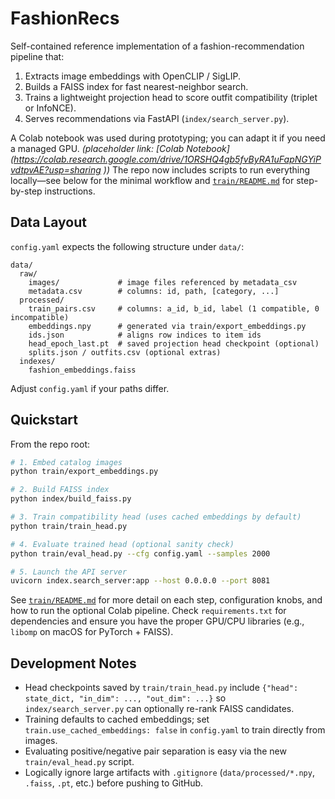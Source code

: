 # FashionRecs

Self-contained reference implementation of a fashion-recommendation pipeline that:

1. Extracts image embeddings with OpenCLIP / SigLIP.
2. Builds a FAISS index for fast nearest-neighbor search.
3. Trains a lightweight projection head to score outfit compatibility (triplet or InfoNCE).
4. Serves recommendations via FastAPI (`index/search_server.py`).

A Colab notebook was used during prototyping; you can adapt it if you need a managed GPU. *(placeholder link: [Colab Notebook](https://colab.research.google.com/drive/1ORSHQ4gb5fvByRA1uFapNGYiPvdtpvAE?usp=sharing \))* The repo now includes scripts to run everything locally—see below for the minimal workflow and [`train/README.md`](train/README.md) for step-by-step instructions.

## Data Layout

`config.yaml` expects the following structure under `data/`:

```
data/
  raw/
    images/             # image files referenced by metadata_csv
    metadata.csv        # columns: id, path, [category, ...]
  processed/
    train_pairs.csv     # columns: a_id, b_id, label (1 compatible, 0 incompatible)
    embeddings.npy      # generated via train/export_embeddings.py
    ids.json            # aligns row indices to item ids
    head_epoch_last.pt  # saved projection head checkpoint (optional)
    splits.json / outfits.csv (optional extras)
  indexes/
    fashion_embeddings.faiss
```

Adjust `config.yaml` if your paths differ.

## Quickstart

From the repo root:

```bash
# 1. Embed catalog images
python train/export_embeddings.py

# 2. Build FAISS index
python index/build_faiss.py

# 3. Train compatibility head (uses cached embeddings by default)
python train/train_head.py

# 4. Evaluate trained head (optional sanity check)
python train/eval_head.py --cfg config.yaml --samples 2000

# 5. Launch the API server
uvicorn index.search_server:app --host 0.0.0.0 --port 8081
```

See [`train/README.md`](train/README.md) for more detail on each step, configuration knobs, and how to run the optional Colab pipeline. Check `requirements.txt` for dependencies and ensure you have the proper GPU/CPU libraries (e.g., `libomp` on macOS for PyTorch + FAISS).

## Development Notes

- Head checkpoints saved by `train/train_head.py` include `{"head": state_dict, "in_dim": ..., "out_dim": ...}` so `index/search_server.py` can optionally re-rank FAISS candidates.
- Training defaults to cached embeddings; set `train.use_cached_embeddings: false` in `config.yaml` to train directly from images.
- Evaluating positive/negative pair separation is easy via the new `train/eval_head.py` script.
- Logically ignore large artifacts with `.gitignore` (`data/processed/*.npy`, `.faiss`, `.pt`, etc.) before pushing to GitHub.
